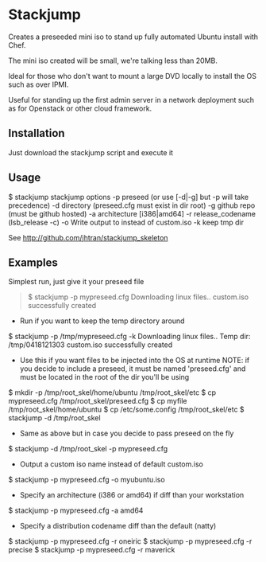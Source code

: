 # Stackjump

Creates a preseeded mini iso to stand up fully automated Ubuntu install with Chef.

The mini iso created will be small, we're talking less than 20MB.

Ideal for those who don't want to mount a large DVD locally to install the OS such as over IPMI.

Useful for standing up the first admin server in a network deployment such as for Openstack or other cloud framework.

## Installation

Just download the stackjump script and execute it

## Usage

$ stackjump 
stackjump options
  -p preseed (or use [-d|-g] but -p will take precedence)
  -d directory (preseed.cfg must exist in dir root)
  -g github repo (must be github hosted)
  -a architecture [i386|amd64]
  -r release_codename (lsb_release -c)
  -o <file> Write output to <file> instead of custom.iso
  -k keep tmp dir

  See http://github.com/jhtran/stackjump_skeleton

## Examples

Simplest run, just give it your preseed file

<blockquote>
	$ stackjump -p mypreseed.cfg 
	Downloading linux files..
	custom.iso successfully created
</blockquote>

- Run if you want to keep the temp directory around

$ stackjump -p /tmp/mypreseed.cfg -k
Downloading linux files..
Temp dir: /tmp/0418121303
custom.iso successfully created

- Use this if you want files to be injected into the OS at runtime
  NOTE: if you decide to include a preseed, it must be named 'preseed.cfg'
  and must be located in the root of the dir you'll be using

$ mkdir -p /tmp/root_skel/home/ubuntu /tmp/root_skel/etc
$ cp mypreseed.cfg /tmp/root_skel/preseed.cfg
$ cp myfile /tmp/root_skel/home/ubuntu
$ cp /etc/some.config /tmp/root_skel/etc
$ stackjump -d /tmp/root_skel

- Same as above but in case you decide to pass preseed on the fly

$ stackjump -d /tmp/root_skel -p mypreseed.cfg

- Output a custom iso name instead of default custom.iso

$ stackjump -p mypreseed.cfg -o myubuntu.iso

- Specify an architecture (i386 or amd64) if diff than your workstation

$ stackjump -p mypreseed.cfg -a amd64

- Specify a distribution codename diff than the default (natty)

$ stackjump -p mypreseed.cfg -r oneiric
$ stackjump -p mypreseed.cfg -r precise
$ stackjump -p mypreseed.cfg -r maverick
